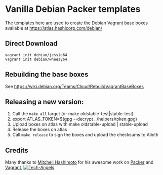 # Vanilla Debian Packer templates

The templates here are used to create the Debian Vagrant base boxes available at 
https://atlas.hashicorp.com/debian/

## Direct Download

	vagrant init debian/jessie64
	vagrant init debian/wheezy64

## Rebuilding the base boxes
See https://wiki.debian.org/Teams/Cloud/RebuildVagrantBaseBoxes

## Releasing a new version:
1. Call the `make all` target (or make oldstable-test|stable-test)
2. export ATLAS_TOKEN=$(gpg --decrypt ../helpers/token.gpg)
3. Upload boxes on atlas with make oldstable-upload | stable-upload
4. Release the boxes on atlas
5. Call `make release` to sign the boxes and upload the checksums to Alioth

## Credits

  Many thanks to [Mitchell Hashimoto](https://github.com/mitchellh/) for his awesome work on [Packer](https://github.com/mitchellh/packer) and [Vagrant](https://github.com/mitchellh/vagrant), [![Tech-Angels](http://media.tumblr.com/tumblr_m5ay3bQiER1qa44ov.png)](http://www.tech-angels.com)

  
